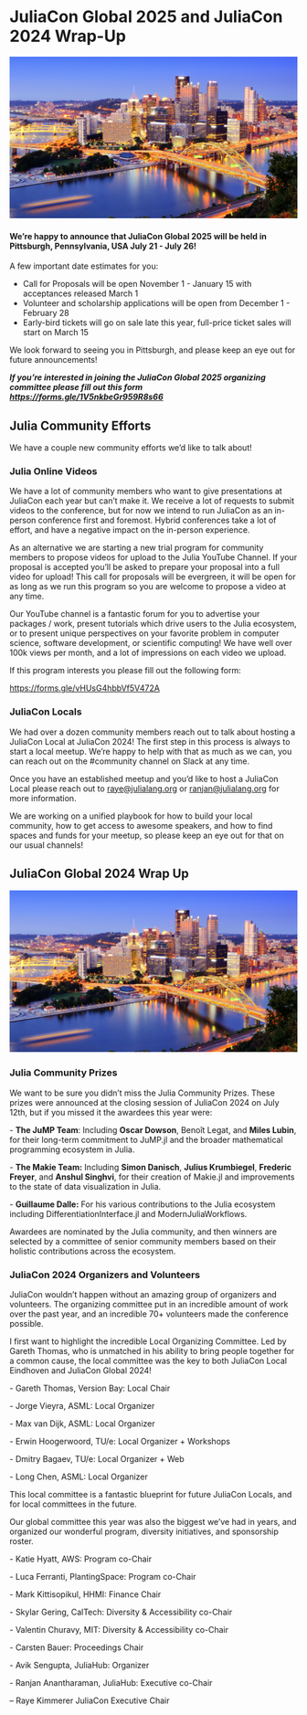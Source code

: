 # JuliaCon Global 2025 and JuliaCon 2024 Wrap-Up

![Pittsburgh Skyline](/assets/blog/2024-JuliaCon/AdobeStock_50245829.jpeg)
#### We’re happy to announce that JuliaCon Global 2025 will be held in Pittsburgh, Pennsylvania, USA July 21 - July 26!

A few important date estimates for you:

- Call for Proposals will be open November 1 - January 15 with acceptances released March 1
- Volunteer and scholarship applications will be open from December 1 - February 28
- Early-bird tickets will go on sale late this year, full-price ticket sales will start on March 15

We look forward to seeing you in Pittsburgh, and please keep an eye out for future announcements!

***If you’re interested in joining the JuliaCon Global 2025 organizing committee please fill out this form https://forms.gle/1V5nkbeGr959R8s66***

## Julia Community Efforts

We have a couple new community efforts we’d like to talk about!

### Julia Online Videos

We have a lot of community members who want to give presentations at JuliaCon each year but can’t make it. We receive a lot of requests to submit videos to the conference, but for now we intend to run JuliaCon as an in-person conference first and foremost. Hybrid conferences take a lot of effort, and have a negative impact on the in-person experience.

As an alternative we are starting a new trial program for community members to propose videos for upload to the Julia YouTube Channel. If your proposal is accepted you’ll be asked to prepare your proposal into a full video for upload! This call for proposals will be evergreen, it will be open for as long as we run this program so you are welcome to propose a video at any time.

Our YouTube channel is a fantastic forum for you to advertise your packages / work, present tutorials which drive users to the Julia ecosystem, or to present unique perspectives on your favorite problem in computer science, software development, or scientific computing! We have well over 100k views per month, and a lot of impressions on each video we upload.

If this program interests you please fill out the following form:

https://forms.gle/vHUsG4hbbVf5V472A

### JuliaCon Locals

We had over a dozen community members reach out to talk about hosting a JuliaCon Local at JuliaCon 2024! 
The first step in this process is always to start a local meetup. We’re happy to help with that as much as we can, you can reach out on the #community channel on Slack at any time. 

Once you have an established meetup and you’d like to host a JuliaCon Local please reach out to raye@julialang.org or ranjan@julialang.org for more information.

We are working on a unified playbook for how to build your local community, how to get access to awesome speakers, and how to find spaces and funds for your meetup, so please keep an eye out for that on our usual channels!

## JuliaCon Global 2024 Wrap Up

![JuliaCon Construction Edition](/assets/blog/2024-JuliaCon/AdobeStock_50245829.jpeg)

### Julia Community Prizes

We want to be sure you didn’t miss the Julia Community Prizes. These prizes were announced at the closing session of JuliaCon 2024 on July 12th, but if you missed it the awardees this year were:

\- **The JuMP Team**: Including **Oscar Dowson**, Benoît Legat, and **Miles Lubin**, for their long-term commitment to JuMP.jl and the broader mathematical programming ecosystem in Julia.

\- **The Makie Team:** Including **Simon Danisch**, **Julius Krumbiegel**, **Frederic Freyer**, and **Anshul Singhvi**, for their creation of Makie.jl and improvements to the state of data visualization in Julia.

\- **Guillaume Dalle:** For his various contributions to the Julia ecosystem including DifferentiationInterface.jl and ModernJuliaWorkflows.

Awardees are nominated by the Julia community, and then winners are selected by a committee of senior community members based on their holistic contributions across the ecosystem.

### JuliaCon 2024 Organizers and Volunteers

JuliaCon wouldn’t happen without an amazing group of organizers and volunteers. The organizing committee put in an incredible amount of work over the past year, and an incredible 70+ volunteers made the conference possible.

I first want to highlight the incredible Local Organizing Committee. Led by Gareth Thomas, who is unmatched in his ability to bring people together for a common cause, the local committee was the key to both JuliaCon Local Eindhoven and JuliaCon Global 2024!

\- Gareth Thomas, Version Bay: Local Chair

\- Jorge Vieyra, ASML: Local Organizer

\- Max van Dijk, ASML: Local Organizer

\- Erwin Hoogerwoord, TU/e: Local Organizer + Workshops

\- Dmitry Bagaev, TU/e: Local Organizer + Web

\- Long Chen, ASML: Local Organizer

This local committee is a fantastic blueprint for future JuliaCon Locals, and for local committees in the future.

Our global committee this year was also the biggest we’ve had in years, and organized our wonderful program, diversity initiatives, and sponsorship roster. 

\- Katie Hyatt, AWS: Program co-Chair

\- Luca Ferranti, PlantingSpace: Program co-Chair

\- Mark Kittisopikul, HHMI: Finance Chair

\- Skylar Gering, CalTech: Diversity & Accessibility co-Chair

\- Valentin Churavy, MIT: Diversity & Accessibility co-Chair

\- Carsten Bauer: Proceedings Chair

\- Avik Sengupta, JuliaHub: Organizer

\- Ranjan Anantharaman, JuliaHub: Executive co-Chair



– Raye Kimmerer
JuliaCon Executive Chair
